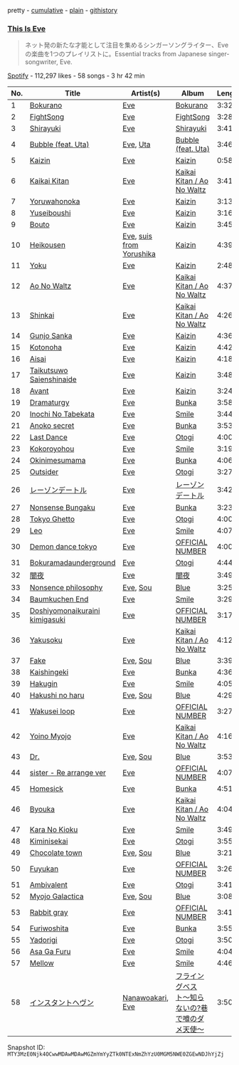 pretty - [cumulative](/playlists/cumulative/37i9dQZF1DX2EwG4p1ArpU.md) - [plain](/playlists/plain/37i9dQZF1DX2EwG4p1ArpU) - [githistory](https://github.githistory.xyz/mackorone/spotify-playlist-archive/blob/main/playlists/plain/37i9dQZF1DX2EwG4p1ArpU)

### [This Is Eve](https://open.spotify.com/playlist/37i9dQZF1DX2EwG4p1ArpU)

> ネット発の新たな才能として注目を集めるシンガーソングライター、Eveの楽曲を1つのプレイリストに。Essential tracks from Japanese singer\-songwriter, Eve.

[Spotify](https://open.spotify.com/user/spotify) - 112,297 likes - 58 songs - 3 hr 42 min

| No. | Title | Artist(s) | Album | Length |
|---|---|---|---|---|
| 1 | [Bokurano](https://open.spotify.com/track/7F3R31tU4vNWrdsjNrURQX) | [Eve](https://open.spotify.com/artist/58oPVy7oihAEXE0Ott6JOf) | [Bokurano](https://open.spotify.com/album/0dS6KlBzeDJQsWZ2Krmjhh) | 3:32 |
| 2 | [FightSong](https://open.spotify.com/track/37vujUbX37xoBmwoddMYck) | [Eve](https://open.spotify.com/artist/58oPVy7oihAEXE0Ott6JOf) | [FightSong](https://open.spotify.com/album/6rpUs50OKVNUGDDusbHvET) | 3:28 |
| 3 | [Shirayuki](https://open.spotify.com/track/1fcbAM10NJDMxShne4Vqjq) | [Eve](https://open.spotify.com/artist/58oPVy7oihAEXE0Ott6JOf) | [Shirayuki](https://open.spotify.com/album/4CX8RRpkt9EXsC5yUptLHZ) | 3:41 |
| 4 | [Bubble \(feat\. Uta\)](https://open.spotify.com/track/13EtMetztrji5zrka6Uzd3) | [Eve](https://open.spotify.com/artist/58oPVy7oihAEXE0Ott6JOf), [Uta](https://open.spotify.com/artist/4pkAI4ZpW8IhBWEEbjHq81) | [Bubble \(feat\. Uta\)](https://open.spotify.com/album/2GvuX2gJEmPYiWpn2eAzfB) | 3:46 |
| 5 | [Kaizin](https://open.spotify.com/track/7DIJPVGJuPBjWTvj4Pwuom) | [Eve](https://open.spotify.com/artist/58oPVy7oihAEXE0Ott6JOf) | [Kaizin](https://open.spotify.com/album/1Kmjj1yj98JJdJ4XoNjrI1) | 0:58 |
| 6 | [Kaikai Kitan](https://open.spotify.com/track/6y4GYuZszeXNOXuBFsJlos) | [Eve](https://open.spotify.com/artist/58oPVy7oihAEXE0Ott6JOf) | [Kaikai Kitan / Ao No Waltz](https://open.spotify.com/album/6BZjN6j79mjz7PJfGmvCR1) | 3:41 |
| 7 | [Yoruwahonoka](https://open.spotify.com/track/4yfJpqnjxWd7iHFyYUVC26) | [Eve](https://open.spotify.com/artist/58oPVy7oihAEXE0Ott6JOf) | [Kaizin](https://open.spotify.com/album/1Kmjj1yj98JJdJ4XoNjrI1) | 3:13 |
| 8 | [Yuseiboushi](https://open.spotify.com/track/5QkNlpfeEmsZYbtCqHdPDl) | [Eve](https://open.spotify.com/artist/58oPVy7oihAEXE0Ott6JOf) | [Kaizin](https://open.spotify.com/album/1Kmjj1yj98JJdJ4XoNjrI1) | 3:16 |
| 9 | [Bouto](https://open.spotify.com/track/1DqAeuDzc5uUQeAggxmZk5) | [Eve](https://open.spotify.com/artist/58oPVy7oihAEXE0Ott6JOf) | [Kaizin](https://open.spotify.com/album/1Kmjj1yj98JJdJ4XoNjrI1) | 3:45 |
| 10 | [Heikousen](https://open.spotify.com/track/5hdYHlf3e2x2XtWI8gr9mB) | [Eve](https://open.spotify.com/artist/58oPVy7oihAEXE0Ott6JOf), [suis from Yorushika](https://open.spotify.com/artist/4UOdwKkaWHJ5k6UqnfC2w0) | [Kaizin](https://open.spotify.com/album/1Kmjj1yj98JJdJ4XoNjrI1) | 4:39 |
| 11 | [Yoku](https://open.spotify.com/track/0ac12GgX8LZK0VNC4N91o2) | [Eve](https://open.spotify.com/artist/58oPVy7oihAEXE0Ott6JOf) | [Kaizin](https://open.spotify.com/album/1Kmjj1yj98JJdJ4XoNjrI1) | 2:48 |
| 12 | [Ao No Waltz](https://open.spotify.com/track/1AfFUID69eG8hOkkc3asNM) | [Eve](https://open.spotify.com/artist/58oPVy7oihAEXE0Ott6JOf) | [Kaikai Kitan / Ao No Waltz](https://open.spotify.com/album/6BZjN6j79mjz7PJfGmvCR1) | 4:37 |
| 13 | [Shinkai](https://open.spotify.com/track/44VYdLnwvhn1H1cfieb84a) | [Eve](https://open.spotify.com/artist/58oPVy7oihAEXE0Ott6JOf) | [Kaikai Kitan / Ao No Waltz](https://open.spotify.com/album/6BZjN6j79mjz7PJfGmvCR1) | 4:26 |
| 14 | [Gunjo Sanka](https://open.spotify.com/track/5rq7yhcpsofB04NgTqlY8r) | [Eve](https://open.spotify.com/artist/58oPVy7oihAEXE0Ott6JOf) | [Kaizin](https://open.spotify.com/album/1Kmjj1yj98JJdJ4XoNjrI1) | 4:36 |
| 15 | [Kotonoha](https://open.spotify.com/track/1ZSznxT0bJLPGbWTzzLGLz) | [Eve](https://open.spotify.com/artist/58oPVy7oihAEXE0Ott6JOf) | [Kaizin](https://open.spotify.com/album/1Kmjj1yj98JJdJ4XoNjrI1) | 4:42 |
| 16 | [Aisai](https://open.spotify.com/track/44z0ijVFwQhEKgvUwQtj6t) | [Eve](https://open.spotify.com/artist/58oPVy7oihAEXE0Ott6JOf) | [Kaizin](https://open.spotify.com/album/1Kmjj1yj98JJdJ4XoNjrI1) | 4:18 |
| 17 | [Taikutsuwo Saienshinaide](https://open.spotify.com/track/0Ca4nK97pypPdmpZcUeGZb) | [Eve](https://open.spotify.com/artist/58oPVy7oihAEXE0Ott6JOf) | [Kaizin](https://open.spotify.com/album/1Kmjj1yj98JJdJ4XoNjrI1) | 3:48 |
| 18 | [Avant](https://open.spotify.com/track/4tscsbUMuX7EUZE2m97C6d) | [Eve](https://open.spotify.com/artist/58oPVy7oihAEXE0Ott6JOf) | [Kaizin](https://open.spotify.com/album/1Kmjj1yj98JJdJ4XoNjrI1) | 3:24 |
| 19 | [Dramaturgy](https://open.spotify.com/track/72uSoNIf7eScfGZFQjNHrR) | [Eve](https://open.spotify.com/artist/58oPVy7oihAEXE0Ott6JOf) | [Bunka](https://open.spotify.com/album/2rrihVXNDB7FSe6EFs2inI) | 3:58 |
| 20 | [Inochi No Tabekata](https://open.spotify.com/track/0maSUktGFelOHPjTP8c1Kd) | [Eve](https://open.spotify.com/artist/58oPVy7oihAEXE0Ott6JOf) | [Smile](https://open.spotify.com/album/6A6B0189k4kfQlSy1NzAsx) | 3:44 |
| 21 | [Anoko secret](https://open.spotify.com/track/67gYAheGPb06KwCkuAaHbF) | [Eve](https://open.spotify.com/artist/58oPVy7oihAEXE0Ott6JOf) | [Bunka](https://open.spotify.com/album/2rrihVXNDB7FSe6EFs2inI) | 3:53 |
| 22 | [Last Dance](https://open.spotify.com/track/4gM814NneKElxn37F5Ht7G) | [Eve](https://open.spotify.com/artist/58oPVy7oihAEXE0Ott6JOf) | [Otogi](https://open.spotify.com/album/0DPYGljGMyfZU00CGnDJJo) | 4:00 |
| 23 | [Kokoroyohou](https://open.spotify.com/track/1pjXUZFaDSgf9wV1X76aXw) | [Eve](https://open.spotify.com/artist/58oPVy7oihAEXE0Ott6JOf) | [Smile](https://open.spotify.com/album/6A6B0189k4kfQlSy1NzAsx) | 3:19 |
| 24 | [Okinimesumama](https://open.spotify.com/track/4ly9rdCe3PvcYZdAN72T3b) | [Eve](https://open.spotify.com/artist/58oPVy7oihAEXE0Ott6JOf) | [Bunka](https://open.spotify.com/album/2rrihVXNDB7FSe6EFs2inI) | 4:06 |
| 25 | [Outsider](https://open.spotify.com/track/316BhPQ7kG9yPqZeLPTanl) | [Eve](https://open.spotify.com/artist/58oPVy7oihAEXE0Ott6JOf) | [Otogi](https://open.spotify.com/album/0DPYGljGMyfZU00CGnDJJo) | 3:27 |
| 26 | [レーゾンデートル](https://open.spotify.com/track/0Nn9gfz60CyzqnFXiAphMs) | [Eve](https://open.spotify.com/artist/58oPVy7oihAEXE0Ott6JOf) | [レーゾンデートル](https://open.spotify.com/album/7sRl7u98siioOxgMhgV8Ne) | 3:42 |
| 27 | [Nonsense Bungaku](https://open.spotify.com/track/4PaZP3ZPHCl6IpFUSuY1Rn) | [Eve](https://open.spotify.com/artist/58oPVy7oihAEXE0Ott6JOf) | [Bunka](https://open.spotify.com/album/2rrihVXNDB7FSe6EFs2inI) | 3:23 |
| 28 | [Tokyo Ghetto](https://open.spotify.com/track/4iiImoJUNnE4MpH3r1l5P4) | [Eve](https://open.spotify.com/artist/58oPVy7oihAEXE0Ott6JOf) | [Otogi](https://open.spotify.com/album/0DPYGljGMyfZU00CGnDJJo) | 4:00 |
| 29 | [Leo](https://open.spotify.com/track/1GsAU0aPUjNcYDbZErzVmI) | [Eve](https://open.spotify.com/artist/58oPVy7oihAEXE0Ott6JOf) | [Smile](https://open.spotify.com/album/6A6B0189k4kfQlSy1NzAsx) | 4:07 |
| 30 | [Demon dance tokyo](https://open.spotify.com/track/1rozSWFaumcSqLVFHd0nB5) | [Eve](https://open.spotify.com/artist/58oPVy7oihAEXE0Ott6JOf) | [OFFICIAL NUMBER](https://open.spotify.com/album/2AxkAqRmDqZJB03UPQaC0B) | 4:00 |
| 31 | [Bokuramadaunderground](https://open.spotify.com/track/0baarNEChTM8MVb77ygFlT) | [Eve](https://open.spotify.com/artist/58oPVy7oihAEXE0Ott6JOf) | [Otogi](https://open.spotify.com/album/0DPYGljGMyfZU00CGnDJJo) | 4:44 |
| 32 | [闇夜](https://open.spotify.com/track/6aW8fq5lGlhoZxhLyC7JuL) | [Eve](https://open.spotify.com/artist/58oPVy7oihAEXE0Ott6JOf) | [闇夜](https://open.spotify.com/album/1BB2OJJteupdXb2jYDH4Bp) | 3:49 |
| 33 | [Nonsence philosophy](https://open.spotify.com/track/2KqTXUP2FyUQ8MXDYKtjZ9) | [Eve](https://open.spotify.com/artist/58oPVy7oihAEXE0Ott6JOf), [Sou](https://open.spotify.com/artist/04ZUR9nJSI7nr1ZrHKLGJ8) | [Blue](https://open.spotify.com/album/2QWSqoeGoHB8OPMkVu1AHt) | 3:25 |
| 34 | [Baumkuchen End](https://open.spotify.com/track/0IdFvNmljpZ2xCN58GHLwH) | [Eve](https://open.spotify.com/artist/58oPVy7oihAEXE0Ott6JOf) | [Smile](https://open.spotify.com/album/6A6B0189k4kfQlSy1NzAsx) | 3:29 |
| 35 | [Doshiyomonaikuraini kimigasuki](https://open.spotify.com/track/1hqe6NBh1h7jbwwyXl5mzU) | [Eve](https://open.spotify.com/artist/58oPVy7oihAEXE0Ott6JOf) | [OFFICIAL NUMBER](https://open.spotify.com/album/2AxkAqRmDqZJB03UPQaC0B) | 3:17 |
| 36 | [Yakusoku](https://open.spotify.com/track/64LPuxHb07MU9Pqmkd4knj) | [Eve](https://open.spotify.com/artist/58oPVy7oihAEXE0Ott6JOf) | [Kaikai Kitan / Ao No Waltz](https://open.spotify.com/album/6BZjN6j79mjz7PJfGmvCR1) | 4:12 |
| 37 | [Fake](https://open.spotify.com/track/3rxvZZmcbp4KtMxhxydRaQ) | [Eve](https://open.spotify.com/artist/58oPVy7oihAEXE0Ott6JOf), [Sou](https://open.spotify.com/artist/04ZUR9nJSI7nr1ZrHKLGJ8) | [Blue](https://open.spotify.com/album/2QWSqoeGoHB8OPMkVu1AHt) | 3:39 |
| 38 | [Kaishingeki](https://open.spotify.com/track/0m7tpV83VZcbKbYQGBFFSt) | [Eve](https://open.spotify.com/artist/58oPVy7oihAEXE0Ott6JOf) | [Bunka](https://open.spotify.com/album/2rrihVXNDB7FSe6EFs2inI) | 4:36 |
| 39 | [Hakugin](https://open.spotify.com/track/3cwykuEbMGkt1iza7QOb2p) | [Eve](https://open.spotify.com/artist/58oPVy7oihAEXE0Ott6JOf) | [Smile](https://open.spotify.com/album/6A6B0189k4kfQlSy1NzAsx) | 4:05 |
| 40 | [Hakushi no haru](https://open.spotify.com/track/2qtCthv8huqIS2Wg5CsWBT) | [Eve](https://open.spotify.com/artist/58oPVy7oihAEXE0Ott6JOf), [Sou](https://open.spotify.com/artist/04ZUR9nJSI7nr1ZrHKLGJ8) | [Blue](https://open.spotify.com/album/2QWSqoeGoHB8OPMkVu1AHt) | 4:29 |
| 41 | [Wakusei loop](https://open.spotify.com/track/08oABwy91rrSwXd5I36QdE) | [Eve](https://open.spotify.com/artist/58oPVy7oihAEXE0Ott6JOf) | [OFFICIAL NUMBER](https://open.spotify.com/album/2AxkAqRmDqZJB03UPQaC0B) | 3:27 |
| 42 | [Yoino Myojo](https://open.spotify.com/track/3tFq9arkcubkFhDswd43nw) | [Eve](https://open.spotify.com/artist/58oPVy7oihAEXE0Ott6JOf) | [Kaikai Kitan / Ao No Waltz](https://open.spotify.com/album/6BZjN6j79mjz7PJfGmvCR1) | 4:16 |
| 43 | [Dr.](https://open.spotify.com/track/5tSvyb7RMd24kLEpVw57yQ) | [Eve](https://open.spotify.com/artist/58oPVy7oihAEXE0Ott6JOf), [Sou](https://open.spotify.com/artist/04ZUR9nJSI7nr1ZrHKLGJ8) | [Blue](https://open.spotify.com/album/2QWSqoeGoHB8OPMkVu1AHt) | 3:53 |
| 44 | [sister \- Re arrange ver](https://open.spotify.com/track/5DjszFQHnH2MtZLrOduvQy) | [Eve](https://open.spotify.com/artist/58oPVy7oihAEXE0Ott6JOf) | [OFFICIAL NUMBER](https://open.spotify.com/album/2AxkAqRmDqZJB03UPQaC0B) | 4:07 |
| 45 | [Homesick](https://open.spotify.com/track/1MafB8R0qpi0qALqFOqQxO) | [Eve](https://open.spotify.com/artist/58oPVy7oihAEXE0Ott6JOf) | [Bunka](https://open.spotify.com/album/2rrihVXNDB7FSe6EFs2inI) | 4:51 |
| 46 | [Byouka](https://open.spotify.com/track/4p6uyqSCeH1rawrEVn07JT) | [Eve](https://open.spotify.com/artist/58oPVy7oihAEXE0Ott6JOf) | [Kaikai Kitan / Ao No Waltz](https://open.spotify.com/album/6BZjN6j79mjz7PJfGmvCR1) | 4:04 |
| 47 | [Kara No Kioku](https://open.spotify.com/track/3kHIqWVLgUi9eqiqrD4Q91) | [Eve](https://open.spotify.com/artist/58oPVy7oihAEXE0Ott6JOf) | [Smile](https://open.spotify.com/album/6A6B0189k4kfQlSy1NzAsx) | 3:49 |
| 48 | [Kiminisekai](https://open.spotify.com/track/3urEGiZYgpZlFxSkffWPOo) | [Eve](https://open.spotify.com/artist/58oPVy7oihAEXE0Ott6JOf) | [Otogi](https://open.spotify.com/album/0DPYGljGMyfZU00CGnDJJo) | 3:55 |
| 49 | [Chocolate town](https://open.spotify.com/track/4iCeWE5MkIHt9xrgl9YVSa) | [Eve](https://open.spotify.com/artist/58oPVy7oihAEXE0Ott6JOf), [Sou](https://open.spotify.com/artist/04ZUR9nJSI7nr1ZrHKLGJ8) | [Blue](https://open.spotify.com/album/2QWSqoeGoHB8OPMkVu1AHt) | 3:21 |
| 50 | [Fuyukan](https://open.spotify.com/track/2QerQi2fdfatbYKX2MJWx5) | [Eve](https://open.spotify.com/artist/58oPVy7oihAEXE0Ott6JOf) | [OFFICIAL NUMBER](https://open.spotify.com/album/2AxkAqRmDqZJB03UPQaC0B) | 3:26 |
| 51 | [Ambivalent](https://open.spotify.com/track/0lKhq1jbS0C1SGM7XRvbva) | [Eve](https://open.spotify.com/artist/58oPVy7oihAEXE0Ott6JOf) | [Otogi](https://open.spotify.com/album/0DPYGljGMyfZU00CGnDJJo) | 3:41 |
| 52 | [Myojo Galactica](https://open.spotify.com/track/5GJP8H6Qe9K0EN8U6jp5cl) | [Eve](https://open.spotify.com/artist/58oPVy7oihAEXE0Ott6JOf), [Sou](https://open.spotify.com/artist/04ZUR9nJSI7nr1ZrHKLGJ8) | [Blue](https://open.spotify.com/album/2QWSqoeGoHB8OPMkVu1AHt) | 3:08 |
| 53 | [Rabbit gray](https://open.spotify.com/track/5FS79PQGFG4MGqsi0UIA5J) | [Eve](https://open.spotify.com/artist/58oPVy7oihAEXE0Ott6JOf) | [OFFICIAL NUMBER](https://open.spotify.com/album/2AxkAqRmDqZJB03UPQaC0B) | 3:41 |
| 54 | [Furiwoshita](https://open.spotify.com/track/4hGG4KDQmxMnKjUc9Fi5KL) | [Eve](https://open.spotify.com/artist/58oPVy7oihAEXE0Ott6JOf) | [Bunka](https://open.spotify.com/album/2rrihVXNDB7FSe6EFs2inI) | 3:55 |
| 55 | [Yadorigi](https://open.spotify.com/track/1PrTeEDCnjZdlfQFl97rkp) | [Eve](https://open.spotify.com/artist/58oPVy7oihAEXE0Ott6JOf) | [Otogi](https://open.spotify.com/album/0DPYGljGMyfZU00CGnDJJo) | 3:50 |
| 56 | [Asa Ga Furu](https://open.spotify.com/track/3BDZyESMdsPvAdSfdTBmAv) | [Eve](https://open.spotify.com/artist/58oPVy7oihAEXE0Ott6JOf) | [Smile](https://open.spotify.com/album/6A6B0189k4kfQlSy1NzAsx) | 4:04 |
| 57 | [Mellow](https://open.spotify.com/track/3w5kFSmtOVC5XAifIwR9Xz) | [Eve](https://open.spotify.com/artist/58oPVy7oihAEXE0Ott6JOf) | [Smile](https://open.spotify.com/album/6A6B0189k4kfQlSy1NzAsx) | 4:46 |
| 58 | [インスタントヘヴン](https://open.spotify.com/track/1R8Md1Ol88i2Ilm7qpMXZk) | [Nanawoakari](https://open.spotify.com/artist/06jSjpC81wzjoUoE61Fhdn), [Eve](https://open.spotify.com/artist/58oPVy7oihAEXE0Ott6JOf) | [フライングベスト〜知らないの?巷で噂のダメ天使〜](https://open.spotify.com/album/6cuRTbjbuFqCYyFnRiFwJC) | 3:50 |

Snapshot ID: `MTY3MzE0Njk4OCwwMDAwMDAwMGZmYmYyZTk0NTExNmZhYzU0MGM5NWE0ZGEwNDJhYjZj`
